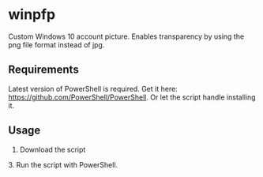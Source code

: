 # winpfp
Custom Windows 10 account picture. Enables transparency by using the png file format instead of jpg.
## Requirements
Latest version of PowerShell is required.
Get it here: https://github.com/PowerShell/PowerShell.
Or let the script handle installing it.
## Usage
1. Download the script
<a href="https://raw.githubusercontent.com/huben1337/winpfp/main/Custom-Profilepicture.ps1" download>
</a>
3. Run the script with PowerShell.
